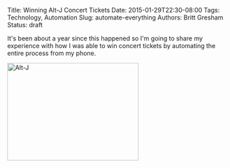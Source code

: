 Title: Winning Alt-J Concert Tickets
Date: 2015-01-29T22:30-08:00
Tags: Technology, Automation
Slug: automate-everything
Authors: Britt Gresham
Status: draft

It's been about a year since this happened so I'm going to share my experience
with how I was able to win concert tickets by automating the entire process
from my phone.

<img alt="Alt-J" src="{filename}/static/images/altj.jpg" width="300" height="224" />
